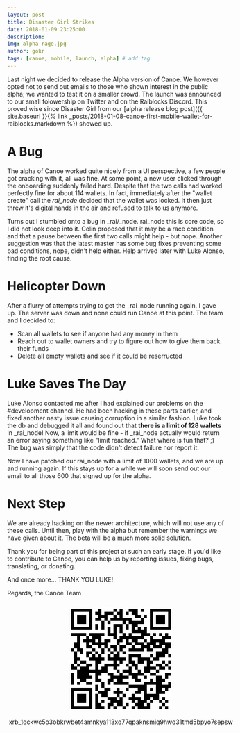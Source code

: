 ```yaml
---
layout: post
title: Disaster Girl Strikes 
date: 2018-01-09 23:25:00
description: 
img: alpha-rage.jpg 
author: gokr 
tags: [canoe, mobile, launch, alpha] # add tag
---
```


Last night we decided to release the Alpha version of Canoe. We however opted not to send out emails to those who shown interest in the public alpha; we wanted to test it on a smaller crowd. The launch was announced to our small folowership on Twitter and on the Raiblocks Discord. This proved wise since Disaster Girl from our [alpha release blog post]({{ site.baseurl }}{% link _posts/2018-01-08-canoe-first-mobile-wallet-for-raiblocks.markdown %}) showed up.

<!--more-->

# A Bug
The alpha of Canoe worked quite nicely from a UI perspective, a few people got cracking with it, all was fine. At some point, a new user clicked through the onboarding suddenly failed hard. Despite that the two calls had worked perfectly fine for about 114 wallets. In fact, immediately after the "wallet create" call the _rai\_node_ decided that the wallet was locked. It then just threw it's digital hands in the air and refused to talk to us anymore.

Turns out I stumbled onto a bug in _rai/_node. rai\_node this is core code, so I did not look deep into it. Colin proposed that it may be a race condition and that a pause between the first two calls might help - but nope. Another suggestion was that the latest master has some bug fixes preventing some bad conditions, nope, didn't help either. Help arrived later with Luke Alonso, finding the root cause.

# Helicopter Down
After a flurry of attempts trying to get the _rai_node running again, I gave up. The server was down and none could run Canoe at this point. The team and I decided to:

* Scan all wallets to see if anyone had any money in them
* Reach out to wallet owners and try to figure out how to give them back their funds
* Delete all empty wallets and see if it could be reserructed

# Luke Saves The Day
Luke Alonso contacted me after I had explained our problems on the #development channel. He had been hacking in these parts earlier, and fixed another nasty issue causing corruption in a similar fashion. Luke took the db and debugged it all and found out that **there is a limit of 128 wallets** in _rai_node! Now, a limit would be fine - if _rai_node actually would return an error saying something like "limit reached." What where is fun that? ;) The bug was simply that the code didn't detect failure nor report it.

Now I have patched our rai_node with a limit of 1000 wallets, and we are up and running again. If this stays up for a while we will soon send out our email to all those 600 that signed up for the alpha.

# Next Step
We are already hacking on the newer architecture, which will not use any of these calls. Until then, play with the alpha but remember the warnings we have given about it. The beta will be a much more solid solution.

Thank you for being part of this project at such an early stage. If you'd like to contribute to Canoe, you can help us by reporting issues, fixing bugs, translating, or donating.

And once more... THANK YOU LUKE!

Regards, the Canoe Team

<div style="margin: auto; width: 100%; padding: 10px">
<img src="/assets/img/donate.png" style="display: block;margin-left: auto;margin-right: auto;"/><br>
<div style="display:flex;align-items:center;justify-content:center;">
<bold>xrb_1qckwc5o3obkrwbet4amnkya113xq77qpaknsmiq9hwq31tmd5bpyo7sepsw</bold>
</div>
</div>
